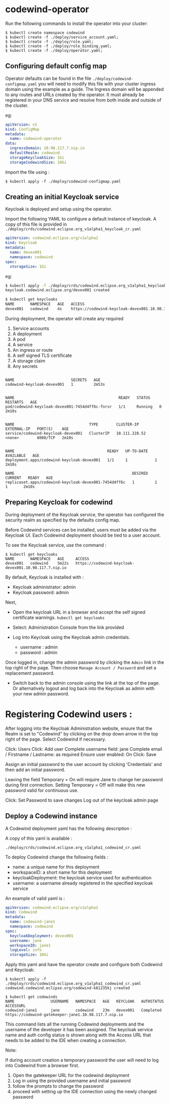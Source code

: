 # codewind-operator

Run the following commands to install the operator into your cluster:

```
$ kubectl create namespace codewind
$ kubectl create -f ./deploy/service_account.yaml;
$ kubectl create -f ./deploy/role.yaml;
$ kubectl create -f ./deploy/role_binding.yaml;
$ kubectl create -f ./deploy/operator.yaml;
```

## Configuring default config map

Operator defaults can be found in the file  `./deploy/codewind-configmap.yaml`  you will need to modify this file with your cluster ingress domain using the example as a guide. The Ingress domain will be appended to any routes and URLs created by the operator. It must already be registered in your DNS service and resolve from both inside and outside of the cluster.

eg:

```yaml
apiVersion: v1
kind: ConfigMap
metadata:
  name: codewind-operator
data:
  ingressDomain: 10.98.117.7.nip.io
  defaultRealm: codewind
  storageKeycloakSize: 1Gi
  storageCodewindSize: 10Gi
```

Import the file using :

```
$ kubectl apply -f ./deploy/codewind-configmap.yaml
```


## Creating an initial Keycloak service

Keycloak is deployed and setup using the operator.

Import the following YAML to configure a default instance of keycloak. A copy of this file is provided in `./deploy/crds/codewind.eclipse.org_v1alpha1_keycloak_cr.yaml`


```yaml
apiVersion: codewind.eclipse.org/v1alpha1
kind: Keycloak
metadata:
  name: devex001
  namespace: codewind
spec:
  storageSize: 1Gi
```

eg:

```bash
$ kubectl apply -f ./deploy/crds/codewind.eclipse.org_v1alpha1_keycloak_cr.yaml
keycloak.codewind.eclipse.org/devex001 created

$ kubectl get keycloaks
NAME       NAMESPACE   AGE   ACCESS
devex001   codewind    4s    https://codewind-keycloak-devex001.10.98.117.7.nip.io
```

During deployment,  the operator will create any required

1. Service accounts
2. A deployment
3. A pod
4. A service
5. An ingress or route
6. A self signed TLS certificate
7. A storage claim
8. Any secrets
```

NAME                         SECRETS   AGE
codewind-keycloak-devex001   1         2m53s


NAME                                              READY   STATUS    RESTARTS   AGE
pod/codewind-keycloak-devex001-7454d4ff6c-fnrsr   1/1     Running   0          2m10s


NAME                                 TYPE        CLUSTER-IP      EXTERNAL-IP   PORT(S)    AGE
service/codewind-keycloak-devex001   ClusterIP   10.111.228.52   <none>        8080/TCP   2m10s


NAME                                         READY   UP-TO-DATE   AVAILABLE   AGE
deployment.apps/codewind-keycloak-devex001   1/1     1            1           2m10s

NAME                                                    DESIRED   CURRENT   READY   AGE
replicaset.apps/codewind-keycloak-devex001-7454d4ff6c   1         1         1       2m10s
```

## Preparing Keycloak for codewind

During deployment of the Keycloak service, the operator has configured the security realm as specified by the defaults config map.

Before Codewind services can be installed, users must be added via the Keycloak UI.  Each Codewind deployment should be tied to a user account.

To see the Keycloak service, use the command :

```
$ kubectl get keycloaks
NAME       NAMESPACE   AGE     ACCESS
devex001   codewind    5m22s   https://codewind-keycloak-devex001.10.98.117.7.nip.io
```

By default, Keycloak is installed with :

- Keycloak administrator: admin
- Keycloak password: admin

Next, 

* Open the keycloak URL in a browser and accept the self signed certificate warnings. `kubectl get keycloaks`

* Select:   Administration Console from the link provided

* Log into Keycloak using the Keycloak admin credentials.
  - username :   admin
  - password :   admin
  
Once logged in,  change the admin password by clicking the `Admin` link in the top right of the page. Then choose `Manage Account / Password` and set a replacement password.

* Switch back to the admin console using the link at the top of the page. Or alternatively logout and log back into the Keycloak as admin with your new admin  password.

# Registering Codewind users :


After logging into the Keycloak Administration website, ensure that the Realm is set to "Codewind" by clicking on the drop down arrow in the top right of the page. Select Codewind if necessary.

Click: Users
Click: Add user
Complete username field:  jane
Complete email / Firstname / Lastname: as required
Ensure user enabled: On
Click: Save

Assign an initial password to the user account by clicking 'Credentials' and then add an initial password.

Leaving the field Temporary = On will require Jane to change her password during first connection.  Setting Temporary = Off will make this new password valid for continuous use.

Click:  Set Password to save changes
Log out of the keycloak admin page


## Deploy a Codewind instance

A Codewind deployment yaml has the following description :

A copy of this yaml is available : 

`./deploy/crds/codewind.eclipse.org_v1alpha1_codewind_cr.yaml `

To deploy Codewind change the following fields :

- name: a unique name for this deployment
- workspaceID:  a short name for this deployment
- keycloakDeployment: the keycloak service used for authentication
- username: a username already registered in the specified keycloak service

An example of valid yaml is :

```yaml
apiVersion: codewind.eclipse.org/v1alpha1
kind: Codewind
metadata:
  name: codewind-jane1
  namespace: codewind
spec:
  keycloakDeployment: devex001
  username: jane
  workspaceID: jane1
  logLevel: info
  storageSize: 10Gi
```

Apply this yaml and have the operator create and configure both Codewind and Keycloak:

```
$ kubectl apply -f ./deploy/crds/codewind.eclipse.org_v1alpha1_codewind_cr.yaml
codewind.codewind.eclipse.org/codewind-k81235kj created

$ kubectl get codewinds
NAME                USERNAME   NAMESPACE   AGE   KEYCLOAK   AUTHSTATUS   ACCESSURL
codewind-jane1      jane       codewind    23m   devex001   Completed    https://codewind-gatekeeper-jane1.10.98.117.7.nip.io
```

This command lists all the running Codewind deployments and the username of the developer it has been assigned. The keycloak service name and auth config status is shown along with the Access URL that needs to be added to the IDE when creating a connection.

Note:

If during account creation a temporary password the user will need to log into Codewind from a browser first.

1. Open the gatekeeper URL for the codewind deployment
2. Log in using the provided username and initial password
3. follow the prompts to change the password
4. proceed with setting up the IDE connection using the newly changed password
